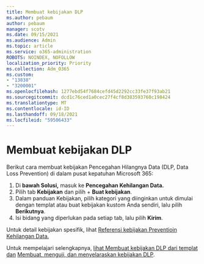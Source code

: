 ```yaml
---
title: Membuat kebijakan DLP
ms.author: pebaum
author: pebaum
manager: scotv
ms.date: 09/15/2021
ms.audience: Admin
ms.topic: article
ms.service: o365-administration
ROBOTS: NOINDEX, NOFOLLOW
localization_priority: Priority
ms.collection: Adm_O365
ms.custom:
- "13838"
- "3200001"
ms.openlocfilehash: 1277ebd54f7684cefd45d2292cc33fe37f93ab21
ms.sourcegitcommit: dcd1c76ced1a0cec27f4cf8d383593760c198424
ms.translationtype: MT
ms.contentlocale: id-ID
ms.lasthandoff: 09/18/2021
ms.locfileid: "59506433"
---
```

# <a name="create-dlp-policy"></a>Membuat kebijakan DLP

Berikut cara membuat kebijakan Pencegahan Hilangnya Data (DLP, Data Loss Prevention) di dalam pusat kepatuhan Microsoft 365:

1. Di **bawah Solusi,** masuk ke **Pencegahan Kehilangan Data.**
1. Pilih tab **Kebijakan** dan pilih + **Buat kebijakan**.   
1. Dalam panduan Kebijakan, pilih kategori yang diinginkan untuk dimulai dengan templat atau buat kebijakan kustom Anda sendiri, lalu pilih **Berikutnya**.
1. Isi bidang yang diperlukan pada setiap tab, lalu pilih **Kirim**.

Untuk detail kebijakan spesifik, lihat [Referensi kebijakan Preventioin Kehilangan Data.](https://docs.microsoft.com/microsoft-365/compliance/dlp-policy-reference)

Untuk mempelajari selengkapnya, [lihat Membuat kebijakan DLP dari templat dan](https://docs.microsoft.com/microsoft-365/compliance/create-a-dlp-policy-from-a-template) [Membuat, menguji, dan menyelaraskan kebijakan DLP](https://docs.microsoft.com/microsoft-365/compliance/create-test-tune-dlp-policy).